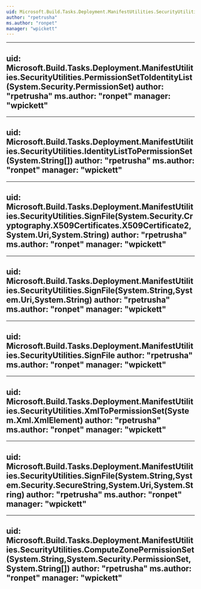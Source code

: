 ```yaml
---
uid: Microsoft.Build.Tasks.Deployment.ManifestUtilities.SecurityUtilities
author: "rpetrusha"
ms.author: "ronpet"
manager: "wpickett"
---
```


---
uid: Microsoft.Build.Tasks.Deployment.ManifestUtilities.SecurityUtilities.PermissionSetToIdentityList(System.Security.PermissionSet)
author: "rpetrusha"
ms.author: "ronpet"
manager: "wpickett"
---

---
uid: Microsoft.Build.Tasks.Deployment.ManifestUtilities.SecurityUtilities.IdentityListToPermissionSet(System.String[])
author: "rpetrusha"
ms.author: "ronpet"
manager: "wpickett"
---

---
uid: Microsoft.Build.Tasks.Deployment.ManifestUtilities.SecurityUtilities.SignFile(System.Security.Cryptography.X509Certificates.X509Certificate2,System.Uri,System.String)
author: "rpetrusha"
ms.author: "ronpet"
manager: "wpickett"
---

---
uid: Microsoft.Build.Tasks.Deployment.ManifestUtilities.SecurityUtilities.SignFile(System.String,System.Uri,System.String)
author: "rpetrusha"
ms.author: "ronpet"
manager: "wpickett"
---

---
uid: Microsoft.Build.Tasks.Deployment.ManifestUtilities.SecurityUtilities.SignFile
author: "rpetrusha"
ms.author: "ronpet"
manager: "wpickett"
---

---
uid: Microsoft.Build.Tasks.Deployment.ManifestUtilities.SecurityUtilities.XmlToPermissionSet(System.Xml.XmlElement)
author: "rpetrusha"
ms.author: "ronpet"
manager: "wpickett"
---

---
uid: Microsoft.Build.Tasks.Deployment.ManifestUtilities.SecurityUtilities.SignFile(System.String,System.Security.SecureString,System.Uri,System.String)
author: "rpetrusha"
ms.author: "ronpet"
manager: "wpickett"
---

---
uid: Microsoft.Build.Tasks.Deployment.ManifestUtilities.SecurityUtilities.ComputeZonePermissionSet(System.String,System.Security.PermissionSet,System.String[])
author: "rpetrusha"
ms.author: "ronpet"
manager: "wpickett"
---
